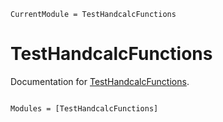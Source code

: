 ```@meta
CurrentModule = TestHandcalcFunctions
```

# TestHandcalcFunctions

Documentation for [TestHandcalcFunctions](https://github.com/co1emi11er2/TestHandcalcFunctions.jl).

```@index
```

```@autodocs
Modules = [TestHandcalcFunctions]
```
